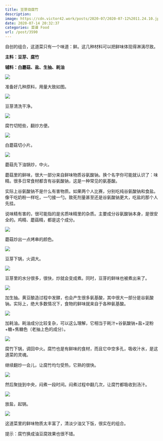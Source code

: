 ```yaml
---
title: 豆芽烧腐竹
description: 
image: https://cdn.victor42.work/posts/2020-07/2020-07-12%2011.24.10.jpg
date: 2020-07-14 20:32:37
categories: 菜谱 Food
url: /post/3590
---
```


自创的组合，这道菜只有一个味道：鲜。这几种材料可以把鲜味体现得淋漓尽致。

**主料：豆芽、腐竹**

**辅料：白蘑菇、盐、生抽、耗油**

![](https://cdn.victor42.work/posts/2020-07/2020-07-12%2010.27.18.jpg)

准备好几种原料，用量大致如图。

![](https://cdn.victor42.work/posts/2020-07/2020-07-12%2010.44.08.jpg)

豆芽清洗干净。

![](https://cdn.victor42.work/posts/2020-07/2020-07-12%2010.46.03.jpg)

腐竹切短些，翻炒方便。

![](https://cdn.victor42.work/posts/2020-07/2020-07-12%2010.48.24.jpg)

白蘑菇切小片。

![](https://cdn.victor42.work/posts/2020-07/2020-07-12%2010.50.03.jpg)

蘑菇先下油锅炒，中火。

蘑菇里的鲜味，很大一部分来自鲜味物质谷氨酸钠。换个名字你可能就认识了：味精。很多日常食材都含有谷氨酸钠，这是一种常见的氨基酸。

实际上谷氨酸钠不是什么有害物质。如果两个人比赛，分别吃纯谷氨酸钠和食盐。像干吃奶粉一样吃，一勺接一勺。致死剂量甚至还是谷氨酸钠更大，吃盐的那个人先挂。

说味精有害的，很可能指的是劣质味精里的杂质。主要成分谷氨酸钠本身，是很安全的。鸡精、蘑菇精，都是这个成分。

![](https://cdn.victor42.work/posts/2020-07/2020-07-12%2010.50.37.jpg)

蘑菇炒出一点烤串的颜色。

![](https://cdn.victor42.work/posts/2020-07/2020-07-12%2010.51.18.jpg)

豆芽下锅，火调大。

![](https://cdn.victor42.work/posts/2020-07/2020-07-12%2010.52.44.jpg)

豆芽里的水分很多，很快，炒就会变成煮。同时，豆芽的鲜味也被煮出来了。

![](https://cdn.victor42.work/posts/2020-07/2020-07-12%2010.53.38.jpg)

加生抽。黄豆酿造过程中发酵，也会产生很多氨基酸，其中很大一部分是谷氨酸钠。实际上，绝大多数情况下，食物的鲜味就来自于各种氨基酸。

![](https://cdn.victor42.work/posts/2020-07/2020-07-12%2010.54.26.jpg)

加耗油。耗油成分比较复杂，可以这么理解，它相当于耗汁+谷氨酸钠+盐+淀粉+糖+焦糖色（老抽上色的成分）。

![](https://cdn.victor42.work/posts/2020-07/2020-07-12%2010.55.02.jpg)

腐竹下锅，调回中火。腐竹也是有鲜味的食材，而且它中空多孔，吸收汁水，是这道菜的灵魂。

继续翻炒一会儿，让腐竹均匀受热，它熟的很快。

![](https://cdn.victor42.work/posts/2020-07/2020-07-12%2010.59.13.jpg)

然后聚拢到中央，闷煮一段时间。闷煮过程中翻几次，让腐竹都吸收到汤汁。

![](https://cdn.victor42.work/posts/2020-07/2020-07-12%2010.56.55.jpg)

放盐，起锅。

![](https://cdn.victor42.work/posts/2020-07/2020-07-12%2011.24.10.jpg)

这道菜里的鲜味物质太丰富了，清淡少油又下饭，很实在的组合。

提示：腐竹换成油豆腐效果也很不错。